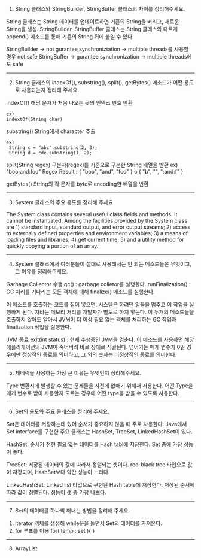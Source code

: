 1. String 클래스와 StringBuilder, StringBuffer 클래스의 차이를 정리해주세요.

String 클래스는 String 데이터를 업데이트하면 기존의 String을 버리고, 새로운 String을 생성.
StringBuilder, StringBuffer 클래스는 String 클래스와 다르게 append() 메소드를 통해 기존의 String 뒤에 붙일 수 있다.

StringBuilder -> not gurantee synchroniztation -> multiple threads를 사용할 경우 not safe
StringBuffer -> gurantee synchronization -> multiple threads에도 safe


------------------------------------------------------------------------------------------------------

2. String 클래스의 indexOf(), substring(), split(), getBytes() 메소드가 어떤 용도로 사용되는지 정리해 주세요.

indexOf()
    해당 문자가 처음 나오는 곳의 인덱스 번호 반환
    
    ex)
    indextOf(String char)

substring()
	String에서 character 추출
    
	ex)
     String c = "abc".substring(2, 3);
     String d = cde.substring(1, 2);
     
split(String regex)
    구분자(regex)를 기준으로 구분한 String 배열을 반환
    ex) "boo:and:foo"
    Regex    Result
    :    { "boo", "and", "foo" }
    o    { "b", "", ":and:f" }

getBytes()
    String의 각 문자를 byte로 encoding한 배열을 반환

------------------------------------------------------------------------------------------------------

3. System 클래스의 주요 용도를 정리해 주세요.

The System class contains several useful class fields and methods. It cannot be instantiated. 
Among the facilities provided by the System class are
    1) standard input, standard output, and error output streams;
    2) access to externally defined properties and environment variables; 
    3) a means of loading files and libraries; 
    4) get current time;
    5) and a utility method for quickly copying a portion of an array.

------------------------------------------------------------------------------------------------------

4. System 클래스에서 여러분들이 절대로 사용해서는 안 되는 메소드들은 무엇이고, 그 이유를 정리해주세요.

Garbage Collector 수행
gc() : garbage colletor를 실행한다.
runFinalization() : GC 처리를 기다리는 모든 객체에 대해 finalize() 메소드를 실행한다.

이 메소드를 호출하는 코드를 집어 넣으면, 시스템은 하려던 일들을 멈추고 이 작업을 실행하게 된다.
자바는 메모리 처리를 개발자가 별도로 하지 앟는다. 이 두개의 메소드들을 호출하지 않아도 알아서 JVM이 더 이상 필요 없는 객체를 처리하는 GC 작업과 finalization 작업을 실행한다.

JVM 종료
exit(int status) : 현재 수행중인 JVM을 멈춘다.
이 메소드를 사용하면 해당 애플리케이션의 JVM이 죽어버려 바로 장애로 직결된다.
넘어가는 매개 변수가 0일 경우에만 정상적인 종료를 의미하고, 그 외의 숫자는 비정상적인 종료를 의미한다.

------------------------------------------------------------------------------------------------------

5. 제네릭을 사용하는 가장 큰 이유는 무엇인지 정리해주세요.

Type 변환시에 발생할 수 있는 문제들을 사전에 없애기 위해서 사용한다.
어떤 Type을 매개 변수로 받아 사용할지 모르는 경우에 어떤 type을 받을 수 있도록 사용한다.
 
------------------------------------------------------------------------------------------------------

6. Set의 용도와 주요 클래스를 정리해 주세요.

Set은 데이터를 저장하는데 있어 순서가 중요하지 않을 때 주로 사용한다.
Java에서 Set interface를 구현한 주요 클래스는 HashSet, TreeSet, LinkedHashSet이 있다.

HashSet: 순서가 전현 필요 없는 데이터를 Hash tabl에 저장한다. Set 중에 가장 성능이 좋다.

TreeSet: 저장된 데이터의 값에 따라서 정렬되는 셋이다. red-black tree 타입으로 값이 저장되며, HashSet보다 약간 성능이 느리다.

LinkedHashSet: Linked list 타입으로 구현된 Hash table에 저장한다. 저장된 순서에 따라 값이 정렬된다. 성능이 샛 중 가장 나쁘다.

------------------------------------------------------------------------------------------------------

7. Set의 데이터를 하나씩 꺼내는 방법을 정리해 주세요.
 1) iterator 객체를 생성해 while문을 돌면서 Set의 데이터를 가져온다.
 2) for 루프를 이용 for( temp : set ){  }
 
------------------------------------------------------------------------------------------------------

8. ArrayList
